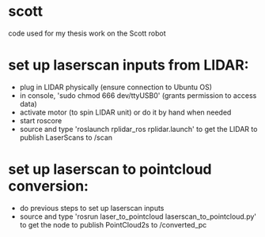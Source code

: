 # scott
code used for my thesis work on the Scott robot

# set up laserscan inputs from LIDAR:
 - plug in LIDAR physically (ensure connection to Ubuntu OS)
 - in console, 'sudo chmod 666 dev/ttyUSB0' (grants permission to access data)
 - activate motor (to spin LIDAR unit) or do it by hand when needed
 - start roscore
 - source and type 'roslaunch rplidar_ros rplidar.launch' to get the LIDAR to publish LaserScans to /scan

# set up laserscan to pointcloud conversion:
 - do previous steps to set up laserscan inputs
 - source and type 'rosrun laser_to_pointcloud laserscan_to_pointcloud.py' to get the node to publish PointCloud2s to /converted_pc


